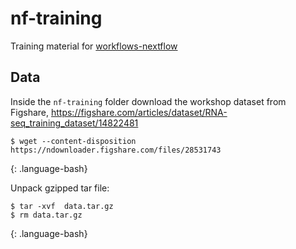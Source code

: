 # nf-training

Training material for [workflows-nextflow](https://carpentries-incubator.github.io/workflows-nextflow/)

## Data

Inside the `nf-training` folder download the workshop dataset from Figshare, https://figshare.com/articles/dataset/RNA-seq_training_dataset/14822481

~~~
$ wget --content-disposition https://ndownloader.figshare.com/files/28531743
~~~
{: .language-bash}

Unpack gzipped tar file:
~~~
$ tar -xvf  data.tar.gz
$ rm data.tar.gz
~~~
{: .language-bash}
